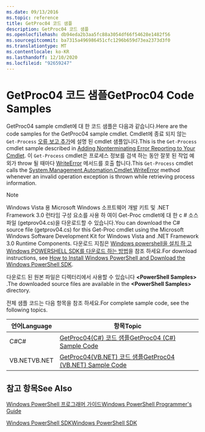 ```yaml
---
ms.date: 09/13/2016
ms.topic: reference
title: GetProc04 코드 샘플
description: GetProc04 코드 샘플
ms.openlocfilehash: db94eda2b3aa5fc88a3054df66f54628e1482f56
ms.sourcegitcommit: ba7315a496986451cfc1296b659d73ea2373d3f0
ms.translationtype: MT
ms.contentlocale: ko-KR
ms.lasthandoff: 12/10/2020
ms.locfileid: "92659247"
---
```

# <a name="getproc04-code-samples"></a><span data-ttu-id="5efad-103">GetProc04 코드 샘플</span><span class="sxs-lookup"><span data-stu-id="5efad-103">GetProc04 Code Samples</span></span>

<span data-ttu-id="5efad-104">GetProc04 sample cmdlet에 대 한 코드 샘플은 다음과 같습니다.</span><span class="sxs-lookup"><span data-stu-id="5efad-104">Here are the code samples for the GetProc04 sample cmdlet.</span></span> <span data-ttu-id="5efad-105">Cmdlet에 종료 되지 않는 `Get-Process` [오류 보고 추가](../cmdlet/adding-non-terminating-error-reporting-to-your-cmdlet.md)에 설명 된 cmdlet 샘플입니다.</span><span class="sxs-lookup"><span data-stu-id="5efad-105">This is the `Get-Process` cmdlet sample described in [Adding Nonterminating Error Reporting to Your Cmdlet](../cmdlet/adding-non-terminating-error-reporting-to-your-cmdlet.md).</span></span> <span data-ttu-id="5efad-106">이 `Get-Process` cmdlet은 프로세스 정보를 검색 하는 동안 잘못 된 작업 예외가 throw 될 때마다 [WriteError](/dotnet/api/System.Management.Automation.Cmdlet.WriteError) 메서드를 호출 합니다.</span><span class="sxs-lookup"><span data-stu-id="5efad-106">This `Get-Process` cmdlet calls the [System.Management.Automation.Cmdlet.WriteError](/dotnet/api/System.Management.Automation.Cmdlet.WriteError) method whenever an invalid operation exception is thrown while retrieving process information.</span></span>

> [!NOTE]
> <span data-ttu-id="5efad-107">Windows Vista 용 Microsoft Windows 소프트웨어 개발 키트 및 .NET Framework 3.0 런타임 구성 요소를 사용 하 여이 Get-Proc cmdlet에 대 한 c # 소스 파일 (getprov04.cs)을 다운로드할 수 있습니다.</span><span class="sxs-lookup"><span data-stu-id="5efad-107">You can download the C# source file (getprov04.cs) for this Get-Proc cmdlet using the Microsoft Windows Software Development Kit for Windows Vista and .NET Framework 3.0 Runtime Components.</span></span> <span data-ttu-id="5efad-108">다운로드 지침은 [Windows powershell을 설치 하 고 Windows POWERSHELL SDK를 다운로드 하는 방법](/powershell/scripting/developer/installing-the-windows-powershell-sdk)을 참조 하세요.</span><span class="sxs-lookup"><span data-stu-id="5efad-108">For download instructions, see [How to Install Windows PowerShell and Download the Windows PowerShell SDK](/powershell/scripting/developer/installing-the-windows-powershell-sdk).</span></span>
>
> <span data-ttu-id="5efad-109">다운로드 된 원본 파일은 디렉터리에서 사용할 수 있습니다 **\<PowerShell Samples>** .</span><span class="sxs-lookup"><span data-stu-id="5efad-109">The downloaded source files are available in the **\<PowerShell Samples>** directory.</span></span>

<span data-ttu-id="5efad-110">전체 샘플 코드는 다음 항목을 참조 하세요.</span><span class="sxs-lookup"><span data-stu-id="5efad-110">For complete sample code, see the following topics.</span></span>

|<span data-ttu-id="5efad-111">언어</span><span class="sxs-lookup"><span data-stu-id="5efad-111">Language</span></span>|<span data-ttu-id="5efad-112">항목</span><span class="sxs-lookup"><span data-stu-id="5efad-112">Topic</span></span>|
|--------------|-----------|
|<span data-ttu-id="5efad-113">C#</span><span class="sxs-lookup"><span data-stu-id="5efad-113">C#</span></span>|[<span data-ttu-id="5efad-114">GetProc04(C#) 코드 샘플</span><span class="sxs-lookup"><span data-stu-id="5efad-114">GetProc04 (C#) Sample Code</span></span>](./getproc04-csharp-sample-code.md)|
|<span data-ttu-id="5efad-115">VB.NET</span><span class="sxs-lookup"><span data-stu-id="5efad-115">VB.NET</span></span>|[<span data-ttu-id="5efad-116">GetProc04(VB.NET) 코드 샘플</span><span class="sxs-lookup"><span data-stu-id="5efad-116">GetProc04 (VB.NET) Sample Code</span></span>](./getproc04-vb-net-sample-code.md)|

## <a name="see-also"></a><span data-ttu-id="5efad-117">참고 항목</span><span class="sxs-lookup"><span data-stu-id="5efad-117">See Also</span></span>

[<span data-ttu-id="5efad-118">Windows PowerShell 프로그래머 가이드</span><span class="sxs-lookup"><span data-stu-id="5efad-118">Windows PowerShell Programmer's Guide</span></span>](./windows-powershell-programmer-s-guide.md)

[<span data-ttu-id="5efad-119">Windows PowerShell SDK</span><span class="sxs-lookup"><span data-stu-id="5efad-119">Windows PowerShell SDK</span></span>](../windows-powershell-reference.md)
